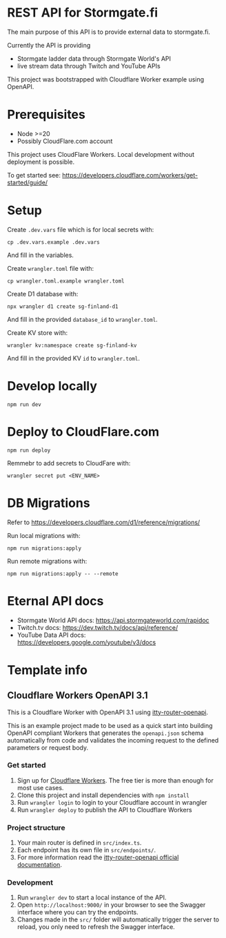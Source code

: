 # REST API for Stormgate.fi

The main purpose of this API is to provide external data to stormgate.fi.

Currently the API is providing

- Stormgate ladder data through Stormgate World's API
- live stream data through Twitch and YouTube APIs

This project was bootstrapped with Cloudflare Worker example using OpenAPI.

# Prerequisites

- Node >=20
- Possibly CloudFlare.com account

This project uses CloudFlare Workers. Local development without deployment is possible.

To get started see: https://developers.cloudflare.com/workers/get-started/guide/

# Setup

Create `.dev.vars` file which is for local secrets with:

```
cp .dev.vars.example .dev.vars
```

And fill in the variables.

Create `wrangler.toml` file with:

```
cp wrangler.toml.example wrangler.toml
```

Create D1 database with:

```
npx wrangler d1 create sg-finland-d1
```

And fill in the provided `database_id` to `wrangler.toml`.

Create KV store with:

```
wrangler kv:namespace create sg-finland-kv
```

And fill in the provided KV `id` to `wrangler.toml`.

# Develop locally

```
npm run dev
```

# Deploy to CloudFlare.com

```
npm run deploy
```

Remmebr to add secrets to CloudFare with:

```
wrangler secret put <ENV_NAME>
```

# DB Migrations

Refer to https://developers.cloudflare.com/d1/reference/migrations/

Run local migrations with:

```
npm run migrations:apply
```

Run remote migrations with:

```
npm run migrations:apply -- --remote
```

# Eternal API docs

- Stormgate World API docs: https://api.stormgateworld.com/rapidoc
- Twitch.tv docs: https://dev.twitch.tv/docs/api/reference/
- YouTube Data API docs: https://developers.google.com/youtube/v3/docs

# Template info

## Cloudflare Workers OpenAPI 3.1

This is a Cloudflare Worker with OpenAPI 3.1 using [itty-router-openapi](https://github.com/cloudflare/itty-router-openapi).

This is an example project made to be used as a quick start into building OpenAPI compliant Workers that generates the
`openapi.json` schema automatically from code and validates the incoming request to the defined parameters or request body.

### Get started

1. Sign up for [Cloudflare Workers](https://workers.dev). The free tier is more than enough for most use cases.
2. Clone this project and install dependencies with `npm install`
3. Run `wrangler login` to login to your Cloudflare account in wrangler
4. Run `wrangler deploy` to publish the API to Cloudflare Workers

### Project structure

1. Your main router is defined in `src/index.ts`.
2. Each endpoint has its own file in `src/endpoints/`.
3. For more information read the [itty-router-openapi official documentation](https://cloudflare.github.io/itty-router-openapi/).

### Development

1. Run `wrangler dev` to start a local instance of the API.
2. Open `http://localhost:9000/` in your browser to see the Swagger interface where you can try the endpoints.
3. Changes made in the `src/` folder will automatically trigger the server to reload, you only need to refresh the Swagger interface.
